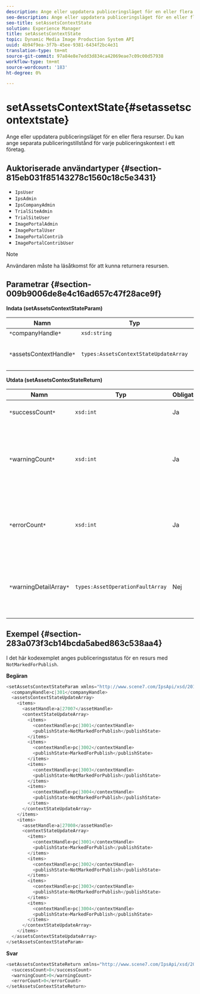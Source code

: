 ```yaml
---
description: Ange eller uppdatera publiceringsläget för en eller flera resurser. Du kan ange separata publiceringstillstånd för varje publiceringskontext i ett företag.
seo-description: Ange eller uppdatera publiceringsläget för en eller flera resurser. Du kan ange separata publiceringstillstånd för varje publiceringskontext i ett företag.
seo-title: setAssetsContextState
solution: Experience Manager
title: setAssetsContextState
topic: Dynamic Media Image Production System API
uuid: 4b94f9ea-3f7b-45ee-9381-6434f2bc4e31
translation-type: tm+mt
source-git-commit: 97a84e8e7edd3d834ca42069eae7c09c00d57938
workflow-type: tm+mt
source-wordcount: '183'
ht-degree: 0%

---
```



# setAssetsContextState{#setassetscontextstate}

Ange eller uppdatera publiceringsläget för en eller flera resurser. Du kan ange separata publiceringstillstånd för varje publiceringskontext i ett företag.

## Auktoriserade användartyper {#section-815eb031f85143278c1560c18c5e3431}

* `IpsUser`
* `IpsAdmin`
* `IpsCompanyAdmin`
* `TrialSiteAdmin`
* `TrialSiteUser`
* `ImagePortalAdmin`
* `ImagePortalUser`
* `ImagePortalContrib`
* `ImagePortalContribUser`

>[!NOTE]
>
>Användaren måste ha läsåtkomst för att kunna returnera resursen.

## Parametrar {#section-009b9006de8e4c16ad657c47f28ace9f}

**Indata (setAssetsContextStateParam)**

| Namn | Typ | Obligatoriskt | Beskrivning |
|---|---|---|---|
| `*`companyHandle`*` | `xsd:string` | Ja | Handla till företaget. |
| `*`assetsContextHandle`*` | `types:AssetsContextStateUpdateArray` | Ja | En array med resurser och deras nya publiceringstillstånd. |

**Utdata (setAssetsContexStateReturn)**

| Namn | Typ | Obligatoriskt | Beskrivning |
|---|---|---|---|
| `*`successCount`*` | `xsd:int` | Ja | Antalet resurser har ändrats. |
| `*`warningCount`*` | `xsd:int` | Ja | Antalet varningar som genereras när åtgärden försökte ändra resurser. |
| `*`errorCount`*` | `xsd:int` | Ja | Antalet fel som genererades när åtgärden försökte ändra resurser. |
| `*`warningDetailArray`*` | `types:AssetOperationFaultArray` | Nej | Array med fel som genereras av resurser när åtgärden försökte ändra dem. |

## Exempel {#section-283a073f3cb14bcda5abed863c538aa4}

I det här kodexemplet anges publiceringsstatus för en resurs med `NotMarkedForPublish`.

**Begäran**

```java
<setAssetsContextStateParam xmlns="http://www.scene7.com/IpsApi/xsd/2011-11-04">
  <companyHandle>c|301</companyHandle>
  <assetsContextStateUpdateArray>
    <items>
      <assetHandle>a|27007</assetHandle>
      <contextStateUpdateArray>
        <items>
          <contextHandle>pc|3001</contextHandle>
          <publishState>NotMarkedForPublish</publishState>
        </items>
        <items>
          <contextHandle>pc|3002</contextHandle>
          <publishState>MarkedForPublish</publishState>
        </items>
        <items>
          <contextHandle>pc|3003</contextHandle>
          <publishState>NotMarkedForPublish</publishState>
        </items>
        <items>
          <contextHandle>pc|3004</contextHandle>
          <publishState>NotMarkedForPublish</publishState>
        </items>
      </contextStateUpdateArray>
    </items>
    <items>
      <assetHandle>a|27008</assetHandle>
      <contextStateUpdateArray>
        <items>
          <contextHandle>pc|3001</contextHandle>
          <publishState>MarkedForPublish</publishState>
        </items>
        <items>
          <contextHandle>pc|3002</contextHandle>
          <publishState>NotMarkedForPublish</publishState>
        </items>
        <items>
          <contextHandle>pc|3003</contextHandle>
          <publishState>NotMarkedForPublish</publishState>
        </items>
        <items>
          <contextHandle>pc|3004</contextHandle>
          <publishState>MarkedForPublish</publishState>
        </items>
      </contextStateUpdateArray>
    </items>
  </assetsContextStateUpdateArray>
</setAssetsContextStateParam>
```

**Svar**

```java
<setAssetsContextStateReturn xmlns="http://www.scene7.com/IpsApi/xsd/2011-11-04-beta">
  <successCount>8</successCount>
  <warningCount>0</warningCount>
  <errorCount>0</errorCount>
</setAssetsContextStateReturn>
```

